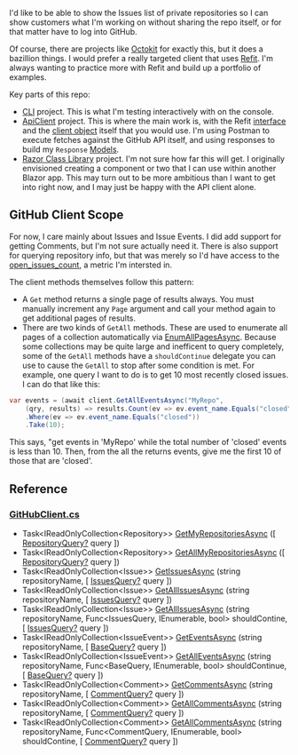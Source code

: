 I'd like to be able to show the Issues list of private repositories so I can show customers what I'm working on without sharing the repo itself, or for that matter have to log into GitHub.

Of course, there are projects like [Octokit](https://github.com/octokit) for exactly this, but it does a bazillion things. I would prefer a really targeted client that uses [Refit](https://github.com/reactiveui/refit). I'm always wanting to practice more with Refit and build up a portfolio of examples.

Key parts of this repo:
- [CLI](https://github.com/adamfoneil/GitHubIssues.RCL/tree/master/GitHubApi.CLI) project. This is what I'm testing interactively with on the console.
- [ApiClient](https://github.com/adamfoneil/GitHubIssues.RCL/tree/master/GitHubApiClient) project. This is where the main work is, with the Refit [interface](https://github.com/adamfoneil/GitHubIssues.RCL/blob/master/GitHubApiClient/Interfaces/IGitHubClient.cs) and the [client object](https://github.com/adamfoneil/GitHubIssues.RCL/blob/master/GitHubApiClient/GitHubClient.cs) itself that you would use. I'm using Postman to execute fetches against the GitHub API itself, and using responses to build my `Response` [Models](https://github.com/adamfoneil/GitHubIssues.RCL/tree/master/GitHubApiClient/Models/Responses).
- [Razor Class Library](https://github.com/adamfoneil/GitHubIssues.RCL/tree/master/GitHubIssues.RCL) project. I'm not sure how far this will get. I originally envisioned creating a component or two that I can use within another Blazor app. This may turn out to be more ambitious than I want to get into right now, and I may just be happy with the API client alone.

## GitHub Client Scope
For now, I care mainly about Issues and Issue Events. I did add support for getting Comments, but I'm not sure actually need it. There is also support for querying repository info, but that was merely so I'd have access to the [open_issues_count](https://github.com/adamfoneil/GitHubIssues.RCL/blob/master/GitHubApiClient/Models/Responses/Repository.cs#L74), a metric I'm intersted in.

The client methods themselves follow this pattern:
- A `Get` method returns a single page of results always. You must manually increment any `Page` argument and call your method again to get additional pages of results.
- There are two kinds of `GetAll` methods. These are used to enumerate all pages of a collection automatically via [EnumAllPagesAsync](https://github.com/adamfoneil/GitHubIssues.RCL/blob/master/GitHubApiClient/GitHubClient.cs#L60). Because some collections may be quite large and inefficent to query completely, some of the `GetAll` methods have a `shouldContinue` delegate you can use to cause the `GetAll` to stop after some condition is met. For example, one query I want to do is to get 10 most recently closed issues. I can do that like this:

```csharp
var events = (await client.GetAllEventsAsync("MyRepo", 
    (qry, results) => results.Count(ev => ev.event_name.Equals("closed")) < 10))
    .Where(ev => ev.event_name.Equals("closed"))
    .Take(10);
```
  This says, "get events in 'MyRepo' while the total number of 'closed' events is less than 10. Then, from the all the returns events, give me the first 10 of those that are 'closed'.



## Reference
### [GitHubClient.cs](https://github.com/adamfoneil/GitHubIssues.RCL/blob/master/GitHubApiClient/GitHubClient.cs#L9)
- Task\<IReadOnlyCollection\<Repository\>\> [GetMyRepositoriesAsync](https://github.com/adamfoneil/GitHubIssues.RCL/blob/master/GitHubApiClient/GitHubClient.cs#L30)
 ([ [RepositoryQuery?](https://github.com/adamfoneil/GitHubIssues.RCL/blob/master/GitHubApiClient/Models/Requests/RepositoryQuery.cs#L28) query ])
- Task\<IReadOnlyCollection\<Repository\>\> [GetAllMyRepositoriesAsync](https://github.com/adamfoneil/GitHubIssues.RCL/blob/master/GitHubApiClient/GitHubClient.cs#L33)
 ([ [RepositoryQuery?](https://github.com/adamfoneil/GitHubIssues.RCL/blob/master/GitHubApiClient/Models/Requests/RepositoryQuery.cs#L28) query ])
- Task\<IReadOnlyCollection\<Issue\>\> [GetIssuesAsync](https://github.com/adamfoneil/GitHubIssues.RCL/blob/master/GitHubApiClient/GitHubClient.cs#L36)
 (string repositoryName, [ [IssuesQuery?](https://github.com/adamfoneil/GitHubIssues.RCL/blob/master/GitHubApiClient/Models/Requests/IssuesQuery.cs#L41) query ])
- Task\<IReadOnlyCollection\<Issue\>\> [GetAllIssuesAsync](https://github.com/adamfoneil/GitHubIssues.RCL/blob/master/GitHubApiClient/GitHubClient.cs#L39)
 (string repositoryName, [ [IssuesQuery?](https://github.com/adamfoneil/GitHubIssues.RCL/blob/master/GitHubApiClient/Models/Requests/IssuesQuery.cs#L41) query ])
- Task\<IReadOnlyCollection\<Issue\>\> [GetAllIssuesAsync](https://github.com/adamfoneil/GitHubIssues.RCL/blob/master/GitHubApiClient/GitHubClient.cs#L42)
 (string repositoryName, Func<IssuesQuery, IEnumerable<Issue>, bool> shouldContine, [ [IssuesQuery?](https://github.com/adamfoneil/GitHubIssues.RCL/blob/master/GitHubApiClient/Models/Requests/IssuesQuery.cs#L41) query ])
- Task\<IReadOnlyCollection\<IssueEvent\>\> [GetEventsAsync](https://github.com/adamfoneil/GitHubIssues.RCL/blob/master/GitHubApiClient/GitHubClient.cs#L45)
 (string repositoryName, [ [BaseQuery?](https://github.com/adamfoneil/GitHubIssues.RCL/blob/master/GitHubApiClient/Models/Requests/BaseQuery.cs#L5) query ])
- Task\<IReadOnlyCollection\<IssueEvent\>\> [GetAllEventsAsync](https://github.com/adamfoneil/GitHubIssues.RCL/blob/master/GitHubApiClient/GitHubClient.cs#L48)
 (string repositoryName, Func<BaseQuery, IEnumerable<IssueEvent>, bool> shouldContinue, [ [BaseQuery?](https://github.com/adamfoneil/GitHubIssues.RCL/blob/master/GitHubApiClient/Models/Requests/BaseQuery.cs#L5) query ])
- Task\<IReadOnlyCollection\<Comment\>\> [GetCommentsAsync](https://github.com/adamfoneil/GitHubIssues.RCL/blob/master/GitHubApiClient/GitHubClient.cs#L51)
 (string repositoryName, [ [CommentQuery?](https://github.com/adamfoneil/GitHubIssues.RCL/blob/master/GitHubApiClient/Models/Requests/CommentQuery.cs#L5) query ])
- Task\<IReadOnlyCollection\<Comment\>\> [GetAllCommentsAsync](https://github.com/adamfoneil/GitHubIssues.RCL/blob/master/GitHubApiClient/GitHubClient.cs#L54)
 (string repositoryName, [ [CommentQuery?](https://github.com/adamfoneil/GitHubIssues.RCL/blob/master/GitHubApiClient/Models/Requests/CommentQuery.cs#L5) query ])
- Task\<IReadOnlyCollection\<Comment\>\> [GetAllCommentsAsync](https://github.com/adamfoneil/GitHubIssues.RCL/blob/master/GitHubApiClient/GitHubClient.cs#L57)
 (string repositoryName, Func<CommentQuery, IEnumerable<Comment>, bool> shouldContine, [ [CommentQuery?](https://github.com/adamfoneil/GitHubIssues.RCL/blob/master/GitHubApiClient/Models/Requests/CommentQuery.cs#L5) query ])
